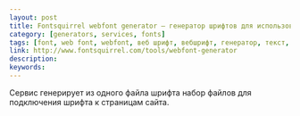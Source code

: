 ```yaml
---
layout: post
title: Fontsquirrel webfont generator — генератор шрифтов для использования в web
category: [generators, services, fonts]
tags: [font, web font, webfont, веб шрифт, вебшрифт, генератор, текст, шрифт]
link: http://www.fontsquirrel.com/tools/webfont-generator
description:
keywords:
---
```


<p>Сервис генерирует из одного файла шрифта набор файлов для подключения шрифта к страницам сайта.</p>
